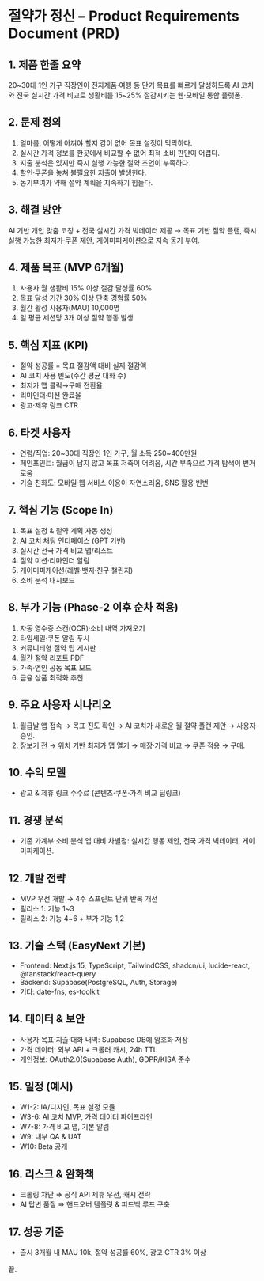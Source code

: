 # 절약가 정신 – Product Requirements Document (PRD)

## 1. 제품 한줄 요약
20~30대 1인 가구 직장인이 전자제품·여행 등 단기 목표를 빠르게 달성하도록 AI 코치와 전국 실시간 가격 비교로 생활비를 15~25% 절감시키는 웹·모바일 통합 플랫폼.

## 2. 문제 정의
1. 얼마를, 어떻게 아껴야 할지 감이 없어 목표 설정이 막막하다.
2. 실시간 가격 정보를 한곳에서 비교할 수 없어 최적 소비 판단이 어렵다.
3. 지출 분석은 있지만 즉시 실행 가능한 절약 조언이 부족하다.
4. 할인·쿠폰을 놓쳐 불필요한 지출이 발생한다.
5. 동기부여가 약해 절약 계획을 지속하기 힘들다.

## 3. 해결 방안
AI 기반 개인 맞춤 코칭 + 전국 실시간 가격 빅데이터 제공 → 목표 기반 절약 플랜, 즉시 실행 가능한 최저가·쿠폰 제안, 게이미피케이션으로 지속 동기 부여.

## 4. 제품 목표 (MVP 6개월)
1. 사용자 월 생활비 15% 이상 절감 달성률 60%
2. 목표 달성 기간 30% 이상 단축 경험률 50%
3. 월간 활성 사용자(MAU) 10,000명
4. 일 평균 세션당 3개 이상 절약 행동 발생

## 5. 핵심 지표 (KPI)
- 절약 성공률 = 목표 절감액 대비 실제 절감액
- AI 코치 사용 빈도(주간 평균 대화 수)
- 최저가 맵 클릭→구매 전환율
- 리마인더·미션 완료율
- 광고·제휴 링크 CTR

## 6. 타겟 사용자
- 연령/직업: 20~30대 직장인 1인 가구, 월 소득 250~400만원
- 페인포인트: 월급이 남지 않고 목표 저축이 어려움, 시간 부족으로 가격 탐색이 번거로움
- 기술 친화도: 모바일·웹 서비스 이용이 자연스러움, SNS 활용 빈번

## 7. 핵심 기능 (Scope In)
1. 목표 설정 & 절약 계획 자동 생성
2. AI 코치 채팅 인터페이스 (GPT 기반)
3. 실시간 전국 가격 비교 맵/리스트
4. 절약 미션·리마인더 알림
5. 게이미피케이션(레벨·뱃지·친구 챌린지)
6. 소비 분석 대시보드

## 8. 부가 기능 (Phase-2 이후 순차 적용)
1. 자동 영수증 스캔(OCR)·소비 내역 가져오기
2. 타임세일·쿠폰 알림 푸시
3. 커뮤니티형 절약 팁 게시판
4. 월간 절약 리포트 PDF
5. 가족·연인 공동 목표 모드
6. 금융 상품 최적화 추천

## 9. 주요 사용자 시나리오
1. 월급날 앱 접속 → 목표 진도 확인 → AI 코치가 새로운 월 절약 플랜 제안 → 사용자 승인.
2. 장보기 전 → 위치 기반 최저가 맵 열기 → 매장·가격 비교 → 쿠폰 적용 → 구매.

## 10. 수익 모델
- 광고 & 제휴 링크 수수료 (콘텐츠·쿠폰·가격 비교 딥링크)

## 11. 경쟁 분석
- 기존 가계부·소비 분석 앱 대비 차별점: 실시간 행동 제안, 전국 가격 빅데이터, 게이미피케이션.

## 12. 개발 전략
- MVP 우선 개발 → 4주 스프린트 단위 반복 개선
- 릴리스 1: 기능 1~3
- 릴리스 2: 기능 4~6 + 부가 기능 1,2

## 13. 기술 스택 (EasyNext 기본)
- Frontend: Next.js 15, TypeScript, TailwindCSS, shadcn/ui, lucide-react, @tanstack/react-query
- Backend: Supabase(PostgreSQL, Auth, Storage)
- 기타: date-fns, es-toolkit

## 14. 데이터 & 보안
- 사용자 목표·지출·대화 내역: Supabase DB에 암호화 저장
- 가격 데이터: 외부 API + 크롤러 캐시, 24h TTL
- 개인정보: OAuth2.0(Supabase Auth), GDPR/KISA 준수

## 15. 일정 (예시)
- W1-2: IA/디자인, 목표 설정 모듈
- W3-6: AI 코치 MVP, 가격 데이터 파이프라인
- W7-8: 가격 비교 맵, 기본 알림
- W9: 내부 QA & UAT
- W10: Beta 공개

## 16. 리스크 & 완화책
- 크롤링 차단 ⇒ 공식 API 제휴 우선, 캐시 전략
- AI 답변 품질 ⇒ 핸드오버 템플릿 & 피드백 루프 구축

## 17. 성공 기준
- 출시 3개월 내 MAU 10k, 절약 성공률 60%, 광고 CTR 3% 이상

끝.